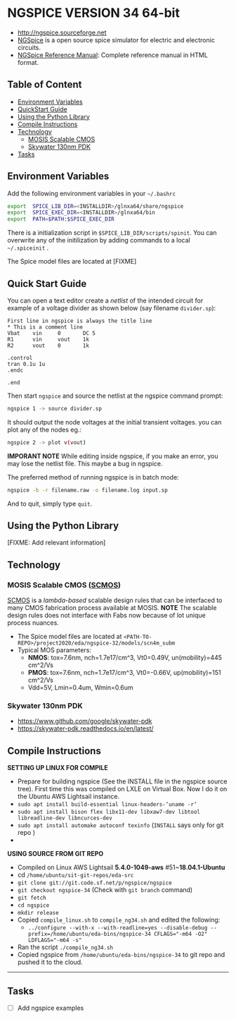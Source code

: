 # NGSPICE VERSION 34 64-bit
- http://ngspice.sourceforge.net
- [NGSpice] is a open source spice simulator for electric and electronic circuits. 
- [NGSpice Reference Manual][NGSpiceMan]: Complete reference manual in HTML format.

## Table of Content
- [Environment Variables](#Environment-Variables)
- [QuickStart Guide](#Quick-Start-Guide)
- [Using the Python Library](#Using-the-Python-Library)
- [Compile Instructions](#compile-instructions)
- [Technology](#Technology)
  - [MOSIS Scalable CMOS](#mosis-scalable-cmos-scmos)
  - [Skywater 130nm PDK](#skywater-130nm-pdk)
- [Tasks](#Tasks)

## Environment Variables

Add the following environment variables in your `~/.bashrc`

```bash
export  SPICE_LIB_DIR=<INSTALLDIR>/glnxa64/share/ngspice
export  SPICE_EXEC_DIR=<INSTALLDIR>/glnxa64/bin
export  PATH=$PATH:$SPICE_EXEC_DIR
```
There is a initialization script in `$SPICE_LIB_DIR/scripts/spinit`. You can overwrite any of the initilization by adding commands to a local `~/.spiceinit` .

The Spice model files are located at [FIXME]

## Quick Start Guide
You can open a text editor create a *netlist* of the intended circuit for example of a voltage divider as shown below (say filename `divider.sp`):
```spice
First line in ngspice is always the title line
* This is a comment line
Vbat    vin     0       DC 5
R1      vin     vout    1k
R2      vout    0       1k

.control
tran 0.1u 1u
.endc

.end
```
Then start `ngspice` and source the netlist at the ngspice command prompt:
```bash
ngspice 1 -> source divider.sp
```
It should output the node voltages at the initial transient voltages. you can plot any of the nodes eg.:
```bash
ngspice 2 -> plot v(vout)
```

**IMPORANT NOTE** While editing inside ngspice, if you make an error, you may lose the netlist file. This maybe a bug in ngspice.

The preferred method of running ngspice is in batch mode:
```bash
ngspice -b -r filename.raw -o filename.log input.sp
```
And to quit, simply type `quit`.

## Using the Python Library
[FIXME: Add relevant information]

## Technology
### MOSIS Scalable CMOS ([SCMOS])
[SCMOS] is a *lambda-based* scalable design rules that can be interfaced to many CMOS fabrication process available at MOSIS. **NOTE** The scalable design rules does not interface with Fabs now because of lot unique process nuances.

- The Spice model files are located at `<PATH-TO-REPO>/project2020/eda/ngspice-32/models/scn4m_subm`
- Typical MOS parameters:
  - **NMOS**: tox=7.6nm, nch=1.7e17/cm^3, Vt0=0.49V, un(mobility)=445 cm^2/Vs
  - **PMOS**: tox=7.6nm, nch=1.7e17/cm^3, Vt0=-0.66V, up(mobility)=151 cm^2/Vs
  - Vdd=5V, Lmin=0.4um, Wmin=0.6um

### Skywater 130nm PDK
- https://www.github.com/google/skywater-pdk
- https://skywater-pdk.readthedocs.io/en/latest/

## Compile Instructions

**SETTING UP LINUX FOR COMPILE**

- Prepare for building ngspice (See the INSTALL file in the ngspice source tree). First time this was compiled on LXLE on Virtual Box. Now I do it on the Ubuntu AWS Lightsail instance.
- ```sudo apt install build-essential linux-headers-‘uname -r‘```
- ```sudo apt install bison flex libx11-dev libxaw7-dev libtool libreadline-dev libncurces-dev```
- ```sudo apt install automake autoconf texinfo``` (```INSTALL``` says only for git repo )
- 
**USING SOURCE FROM GIT REPO**

- Compiled on Linux AWS Lightsail **5.4.0-1049-aws** #51~**18.04.1-Ubuntu**
- cd ```/home/ubuntu/sit-git-repos/eda-src```
- ```git clone git://git.code.sf.net/p/ngspice/ngspice```
- ```git checkout ngspice-34``` (Check with ```git branch``` command)
- ```git fetch```
- ```cd ngspice```
- ```mkdir release```
- Copied ```compile_linux.sh``` to ```compile_ng34.sh``` and edited the following:
  - ```../configure --with-x --with-readline=yes --disable-debug --prefix=/home/ubuntu/eda-bins/ngspice-34 CFLAGS="-m64 -O2" LDFLAGS="-m64 -s"```
- Ran the script ```./compile_ng34.sh```
- Copied ngspice from ```/home/ubuntu/eda-bins/ngspice-34``` to git repo and pushed it to the cloud.


* * *

[OpenRAM]:              https://openram.soe.ucsc.edu/
[OpenRAMgit]:           https://github.com/VLSIDA/OpenRAM 
[OpenRAMpaper]:         https://ieeexplore.ieee.org/document/7827670/
[SCMOS]:                https://www.mosis.com/files/scmos/scmos.pdf
[NGSpice]:              http://ngspice.sourceforge.net
[NGSpiceMan]:           http://ngspice.sourceforge.net/docs/ngspice-html-manual/manual.xhtml
[Magic]:                http://opencircuitdesign.com/magic/
[Netgen]:               http://opencircuitdesign.com/netgen/

## Tasks
- [ ] Add ngspice examples
